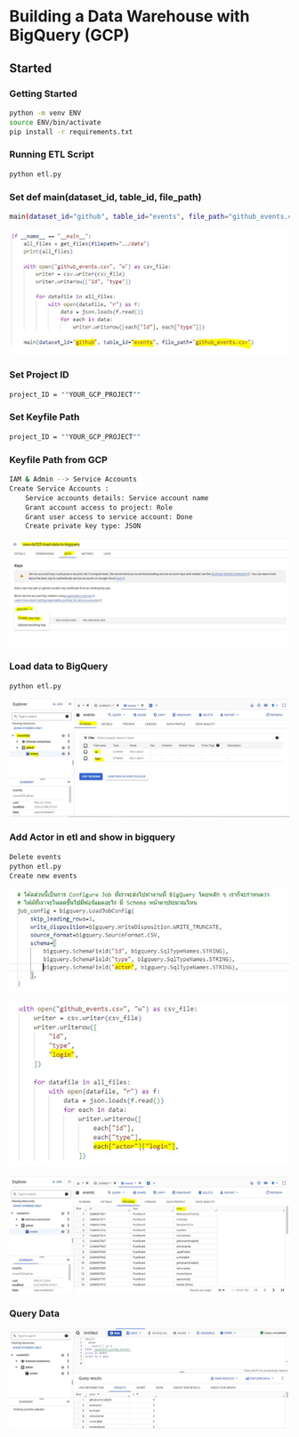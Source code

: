 # Building a Data Warehouse with BigQuery (GCP)

## Started
### Getting Started
```sh
python -m venv ENV
source ENV/bin/activate
pip install -r requirements.txt
```

### Running ETL Script
```sh
python etl.py
```

### Set def main(dataset_id, table_id, file_path)
```sh
main(dataset_id="github", table_id="events", file_path="github_events.csv")
```

![def main](https://github.com/yana-a-pak/Assignments-dw-and-bi/blob/main/03-building-a-data-warehouse/Image/def%20main.JPG)


### Set Project ID
```sh
project_ID = ""YOUR_GCP_PROJECT""
```


### Set Keyfile Path
```sh
project_ID = ""YOUR_GCP_PROJECT""
```

### Keyfile Path from GCP
```sh
IAM & Admin --> Service Accounts
Create Service Accounts : 
    Service accounts details: Service account name
    Grant account access to project: Role
    Grant user access to service account: Done
    Create private key type: JSON
```

![Keyfile Path](https://github.com/yana-a-pak/Assignments-dw-and-bi/blob/main/03-building-a-data-warehouse/Image/Key%20file%20path.JPG)


### Load data to BigQuery
```sh
python etl.py
```
![BigQuery](https://github.com/yana-a-pak/Assignments-dw-and-bi/blob/main/03-building-a-data-warehouse/Image/python%20etl.JPG)


### Add Actor in etl and show in bigquery
```sh
Delete events
python etl.py
Create new events
```

![Actor in etl0](https://github.com/yana-a-pak/Assignments-dw-and-bi/blob/main/03-building-a-data-warehouse/Image/python%20etl%20%20add%20actor%200.JPG)

![Actor in etl1](https://github.com/yana-a-pak/Assignments-dw-and-bi/blob/main/03-building-a-data-warehouse/Image/python%20etl%20%20add%20actor%201.JPG)


![Actor in BigQuery](https://github.com/yana-a-pak/Assignments-dw-and-bi/blob/main/03-building-a-data-warehouse/Image/Show%20new%20evnts%20actor%20table.JPG)


### Query Data

![Query Data](https://github.com/yana-a-pak/Assignments-dw-and-bi/blob/main/03-building-a-data-warehouse/Image/Query.JPG)